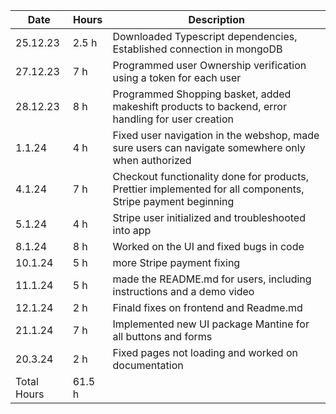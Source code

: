 |     Date     |   Hours   |        Description   |
|--------------|-----------|----------------------|
|   25.12.23   |   2.5 h   |  Downloaded Typescript dependencies, Established connection in mongoDB    
|   27.12.23   |   7 h     |  Programmed user Ownership verification using a token for each user 
|   28.12.23   |   8 h     |  Programmed Shopping basket, added makeshift products to backend, error handling for user creation 
|   1.1.24     |   4 h     |  Fixed user navigation in the webshop, made sure users can navigate somewhere only when authorized 
|   4.1.24     |   7 h     |  Checkout functionality done for products, Prettier implemented for all components, Stripe payment beginning 
|   5.1.24     |   4 h     |  Stripe user initialized and troubleshooted into app 
|   8.1.24     |   8 h     |  Worked on the UI and fixed bugs in code 
|   10.1.24    |   5 h     |  more Stripe payment fixing
|   11.1.24    |   5 h     |  made the README.md for users, including instructions and a demo video
|   12.1.24    |   2 h     |  Finald fixes on frontend and Readme.md
|   21.1.24    |   7 h     |  Implemented new UI package Mantine for all buttons and forms 
|   20.3.24    |   2 h     |  Fixed pages not loading and worked on documentation 
| Total Hours  |   61.5 h  |